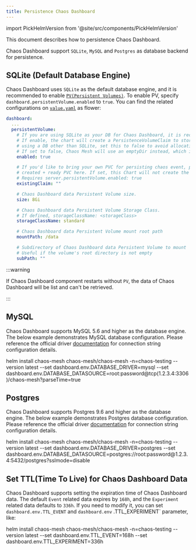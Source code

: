 ```yaml
---
title: Persistence Chaos Dashboard
---
```


import PickHelmVersion from '@site/src/components/PickHelmVersion'

This document describes how to persistence Chaos Dashboard.

Chaos Dashboard support `SQLite`, `MySQL` and `Postgres` as database backend for persistence.

## SQLite (Default Database Engine)

Chaos Dashboard uses `SQLite` as the default database engine, and it is recommended to enable [`PV(Persistent Volumes)`](https://kubernetes.io/docs/concepts/storage/persistent-volumes/). To enable PV, specify `dashboard.persistentVolume.enabled` to `true`. You can find the related configurations on [`value.yaml`](https://github.com/chaos-mesh/chaos-mesh/blob/master/helm/chaos-mesh/values.yaml#L255-L282) as flower:

```yaml
dashboard:
  ...
  persistentVolume:
    # If you are using SQLite as your DB for Chaos Dashboard, it is recommended to enable persistence.
    # If enable, the chart will create a PersistenceVolumeClaim to store its state in. If you are
    # using a DB other than SQLite, set this to false to avoid allocating unused storage.
    # If set to false, Chaos Mesh will use an emptyDir instead, which is ephemeral.
    enabled: true

    # If you'd like to bring your own PVC for persisting chaos event, pass the name of the
    # created + ready PVC here. If set, this Chart will not create the default PVC.
    # Requires server.persistentVolume.enabled: true
    existingClaim: ""

    # Chaos Dashboard data Persistent Volume size.
    size: 8Gi

    # Chaos Dashboard data Persistent Volume Storage Class.
    # If defined, storageClassName: <storageClass>
    storageClassName: standard

    # Chaos Dashboard data Persistent Volume mount root path
    mountPath: /data

    # Subdirectory of Chaos Dashboard data Persistent Volume to mount
    # Useful if the volume's root directory is not empty
    subPath: ""
```

:::warning

If Chaos Dashboard component restarts without `PV`, the data of Chaos Dashboard will be list and can't be retrieved.

:::

## MySQL

Chaos Dashboard supports MySQL 5.6 and higher as the database engine. The below example demonstrates MySQL database configuration. Please reference the official driver [documentation](https://github.com/go-sql-driver/mysql#dsn-data-source-name) for connection string configuration details.

<PickHelmVersion>
helm install chaos-mesh chaos-mesh/chaos-mesh -n=chaos-testing --version latest --set dashboard.env.DATABASE_DRIVER=mysql --set dashboard.env.DATABASE_DATASOURCE=root:password@tcp(1.2.3.4:3306)/chaos-mesh?parseTime=true
</PickHelmVersion>

## Postgres

Chaos Dashboard supports Postgres 9.6 and higher as the database engine. The below example demonstrates Postgres database configuration. Please reference the official driver [documentation](https://www.postgresql.org/docs/current/static/libpq-connect.html#LIBPQ-CONNSTRING) for connection string configuration details.

<PickHelmVersion>
helm install chaos-mesh chaos-mesh/chaos-mesh -n=chaos-testing --version latest --set dashboard.env.DATABASE_DRIVER=postgres --set dashboard.env.DATABASE_DATASOURCE=postgres://root:password@1.2.3.4:5432/postgres?sslmode=disable
</PickHelmVersion>

## Set TTL(Time To Live) for Chaos Dashboard Data

Chaos Dashboard supports setting the expiration time of Chaos Dashboard data. The default `Event` related data expires by `168h`, and the `Experiment` related data defaults to `336h`. If you need to modify it, you can set `dashboard.env.TTL_EVENT` and `dashboard.env` .TTL_EXPERIMENT` parameter, like:

<PickHelmVersion>
helm install chaos-mesh chaos-mesh/chaos-mesh -n=chaos-testing --version latest --set dashboard.env.TTL_EVENT=168h --set dashboard.env.TTL_EXPERIMENT=336h
</PickHelmVersion>
